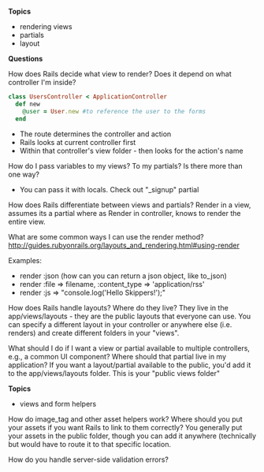 **Topics** 
* rendering views
* partials
* layout

**Questions** 

How does Rails decide what view to render? Does it depend on what controller I'm inside?
```ruby
class UsersController < ApplicationController
  def new
    @user = User.new #to reference the user to the forms
  end
```

* The route determines the controller and action 
* Rails looks at current controller first 
* Within that controller's view folder - then looks for the action's name 

How do I pass variables to my views? To my partials? Is there more than one way?
* You can pass it with locals. Check out "_signup" partial

How does Rails differentiate between views and partials?
Render in a view, assumes its a partial where as Render in controller, knows to render the entire view.


What are some common ways I can use the render method?
http://guides.rubyonrails.org/layouts_and_rendering.html#using-render

Examples:
* render :json (how can you can return a json object, like to_json)
* render :file => filename, :content_type => 'application/rss'
* render :js => "console.log('Hello Skippers!');"


How does Rails handle layouts? Where do they live?
They live in the app/views/layouts - they are the public layouts that everyone can use. You can specify a different layout in your controller or anywhere else (i.e. renders) and create different folders in your "views".

What should I do if I want a view or partial available to multiple controllers, e.g., a common UI component? Where should that partial live in my application?
If you want a layout/partial available to the public, you'd add it to the app/views/layouts folder. This is your "public views folder"

**Topics**
* views and form helpers


How do image_tag and other asset helpers work? Where should you put your assets if you want Rails to link to them correctly?
You generally put your assets in the public folder, though you can add it anywhere (technically but would have to route it to that specific location. 

How do you handle server-side validation errors?





